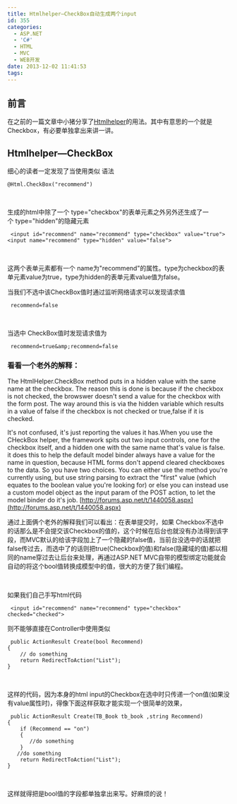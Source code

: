 ```yaml
---
title: Htmlhelper—CheckBox自动生成两个input
id: 355
categories:
  - ASP.NET
  - 'C#'
  - HTML
  - MVC
  - WEB开发
date: 2013-12-02 11:41:53
tags:
---
```


## 前言

在之前的一篇文章中小猪分享了[Htmlhelper](http://www.smallerpig.com/archives/353)的用法。其中有意思的一个就是Checkbox，有必要单独拿出来讲一讲。

## Htmlhelper—CheckBox

细心的读者一定发现了当使用类似 语法
```
@Html.CheckBox("recommend")
 ```
&nbsp;

生成的html中除了一个 type="checkbox"的表单元素之外另外还生成了一个 type="hidden"的隐藏元素
``` 
 <input id="recommend" name="recommend" type="checkbox" value="true">
<input name="recommend" type="hidden" value="false">
 ```
&nbsp;

这两个表单元素都有一个 name为"recommend"的属性。type为checkbox的表单元素value为true，type为hidden的表单元素value值为false。

当我们不选中该CheckBox值时通过监听网络请求可以发现请求值
``` 
 recommend=false
 ```
&nbsp;

当选中 CheckBox值时发现请求值为
``` 
 recommend=true&amp;recommend=false
 ```

### 看看一个老外的解释：

The HtmlHelper.CheckBox method puts in a hidden value with the same name at the checkbox. The reason this is done is because if the checkbox is not checked, the browswer doesn't send a value for the checkbox with the form post. The way around this is via the hidden variable which results in a value of false if the checkbox is not checked or true,false if it is checked. 

It's not confused, it's just reporting the values it has.When you use the CHeckBox helper, the framework spits out two input controls, one for the checkbox itself, and a hidden one with the same name that's value is false. it does this to help the default model binder always have a value for the name in question, because HTML forms don't append cleared checkboxes to the data. So you have two choices. You can either use the method you're currently using, but use string parsing to extract the "first" value (which equates to the boolean value you're looking for) or else you can instead use a custom model object as the input param of the POST action, to let the model binder do it's job. [http://forums.asp.net/t/1440058.aspx](http://forums.asp.net/t/1440058.aspx)

通过上面俩个老外的解释我们可以看出：在表单提交时，如果 Checkbox不选中的话那么是不会提交该Checkbox的值的，这个时候在后台也就没有办法得到该字段，而MVC默认的给该字段加上了一个隐藏的false值，当前台没选中的话就把false传过去，而选中了的话则把true(Checkbox的值)和false(隐藏域的值)都以相同的name穿过去让后台来处理，再通过ASP.NET MVC自带的模型绑定功能就会自动的将这个bool值转换成模型中的值，很大的方便了我们编程。

&nbsp;

如果我们自己手写html代码
``` 
 <input id="recommend" name="recommend" type="checkbox" checked="checked">
 ```
则不能够直接在Controller中使用类似
``` 
 public ActionResult Create(bool Recommend)
{
    // do something
    return RedirectToAction("List");
}
 ```
&nbsp;

这样的代码，因为本身的html input的Checkbox在选中时只传递一个on值(如果没有value属性时)，得像下面这样获取才能实现一个很简单的效果，
``` 
 public ActionResult Create(TB_Book tb_book ,string Recommend)
{
    if (Recommend == "on")
    {
       //do something
    }                
   //do something
    return RedirectToAction("List");
}
 ```
&nbsp;

这样就得把是bool值的字段都单独拿出来写。好麻烦的说！